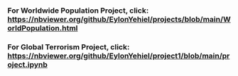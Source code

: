 
### For **Worldwide Population Project**, click: https://nbviewer.org/github/EylonYehiel/projects/blob/main/WorldPopulation.html


### For **Global Terrorism Project**, click: https://nbviewer.org/github/EylonYehiel/project1/blob/main/project.ipynb
